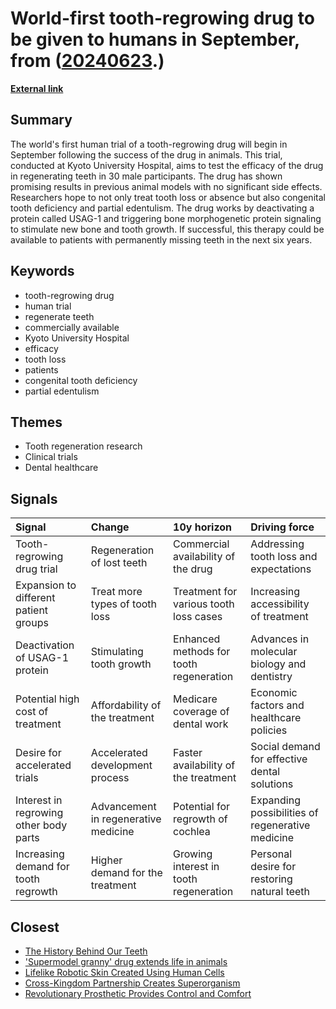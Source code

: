 # __World-first tooth-regrowing drug to be given to humans in September__, from ([20240623](https://kghosh.substack.com/p/20240623).)

__[External link](https://newatlas.com/medical/tooth-regrowing-human-trial/)__



## Summary

The world's first human trial of a tooth-regrowing drug will begin in September following the success of the drug in animals. This trial, conducted at Kyoto University Hospital, aims to test the efficacy of the drug in regenerating teeth in 30 male participants. The drug has shown promising results in previous animal models with no significant side effects. Researchers hope to not only treat tooth loss or absence but also congenital tooth deficiency and partial edentulism. The drug works by deactivating a protein called USAG-1 and triggering bone morphogenetic protein signaling to stimulate new bone and tooth growth. If successful, this therapy could be available to patients with permanently missing teeth in the next six years.

## Keywords

* tooth-regrowing drug
* human trial
* regenerate teeth
* commercially available
* Kyoto University Hospital
* efficacy
* tooth loss
* patients
* congenital tooth deficiency
* partial edentulism

## Themes

* Tooth regeneration research
* Clinical trials
* Dental healthcare

## Signals

| Signal                                 | Change                               | 10y horizon                             | Driving force                                    |
|:---------------------------------------|:-------------------------------------|:----------------------------------------|:-------------------------------------------------|
| Tooth-regrowing drug trial             | Regeneration of lost teeth           | Commercial availability of the drug     | Addressing tooth loss and expectations           |
| Expansion to different patient groups  | Treat more types of tooth loss       | Treatment for various tooth loss cases  | Increasing accessibility of treatment            |
| Deactivation of USAG-1 protein         | Stimulating tooth growth             | Enhanced methods for tooth regeneration | Advances in molecular biology and dentistry      |
| Potential high cost of treatment       | Affordability of the treatment       | Medicare coverage of dental work        | Economic factors and healthcare policies         |
| Desire for accelerated trials          | Accelerated development process      | Faster availability of the treatment    | Social demand for effective dental solutions     |
| Interest in regrowing other body parts | Advancement in regenerative medicine | Potential for regrowth of cochlea       | Expanding possibilities of regenerative medicine |
| Increasing demand for tooth regrowth   | Higher demand for the treatment      | Growing interest in tooth regeneration  | Personal desire for restoring natural teeth      |

## Closest

* [The History Behind Our Teeth](4d72b2939b8493218ce72ab4fe9a7ed1)
* ['Supermodel granny' drug extends life in animals](17a5cfb6b6173750c7fed952770cb29a)
* [Lifelike Robotic Skin Created Using Human Cells](3d1407b18f3172e808b79052d38c76de)
* [Cross-Kingdom Partnership Creates Superorganism](2af3e931e394e21223d8e983e2dd43b7)
* [Revolutionary Prosthetic Provides Control and Comfort](90accf3ba55fb5e705bbaa47ad145c50)